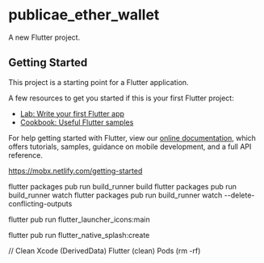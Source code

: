 # publicae_ether_wallet

A new Flutter project.

## Getting Started

This project is a starting point for a Flutter application.

A few resources to get you started if this is your first Flutter project:

- [Lab: Write your first Flutter app](https://flutter.dev/docs/get-started/codelab)
- [Cookbook: Useful Flutter samples](https://flutter.dev/docs/cookbook)

For help getting started with Flutter, view our
[online documentation](https://flutter.dev/docs), which offers tutorials,
samples, guidance on mobile development, and a full API reference.

https://mobx.netlify.com/getting-started

flutter packages pub run build_runner build
flutter packages pub run build_runner watch
flutter packages pub run build_runner watch --delete-conflicting-outputs

flutter pub run flutter_launcher_icons:main

flutter pub run flutter_native_splash:create

// Clean
Xcode (DerivedData)
Flutter (clean)
Pods (rm -rf)